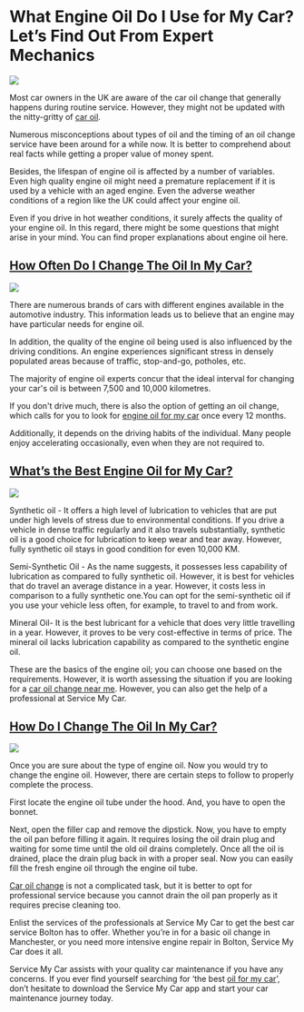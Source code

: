 # What Engine Oil Do I Use for My Car? Let’s Find Out From Expert Mechanics
![](https://s3-ap-northeast-1.amazonaws.com/g0v-hackmd-images/uploads/upload_e80e97e838f1acae0571f7885849cd50.jpg)


Most car owners in the UK are aware of the car oil change that generally happens during routine service. However, they might not be updated with the nitty-gritty of [car oil](https://servicemycar.com/uk/services/car-oil-change).

Numerous misconceptions about types of oil and the timing of an oil change service have been around for a while now. It is better to comprehend about real facts while getting a proper value of money spent. 

Besides, the lifespan of engine oil is affected by a number of variables. Even high quality engine oil might need a premature replacement if it is used by a vehicle with an aged engine. Even the adverse weather conditions of a region like the UK could affect your engine oil. 

Even if you drive in hot weather conditions, it surely affects the quality of your engine oil. In this regard, there might be some questions that might arise in your mind. You can find proper explanations about engine oil here.

## [How Often Do I Change The Oil In My Car?](https://servicemycar.com/uk/blog/what-engine-oil-do-i-use-for-my-car)
![](https://s3-ap-northeast-1.amazonaws.com/g0v-hackmd-images/uploads/upload_b060c9cb1502a230121c1a883dd41e61.jpg)


There are numerous brands of cars with different engines available in the automotive industry. This information leads us to believe that an engine may have particular needs for engine oil.

In addition, the quality of the engine oil being used is also influenced by the driving conditions. An engine experiences significant stress in densely populated areas because of traffic, stop-and-go, potholes, etc.

The majority of engine oil experts concur that the ideal interval for changing your car's oil is between 7,500 and 10,000 kilometres. 

If you don't drive much, there is also the option of getting an oil change, which calls for you to look for [engine oil for my car](https://servicemycar.com/uk/services/car-oil-change) once every 12 months. 

Additionally, it depends on the driving habits of the individual. Many people enjoy accelerating occasionally, even when they are not required to.

## [What’s the Best Engine Oil for My Car?](https://servicemycar.com/uk/blog/what-engine-oil-do-i-use-for-my-car)
![](https://s3-ap-northeast-1.amazonaws.com/g0v-hackmd-images/uploads/upload_9b558c6b0f4e3e463d6ba856f88512b3.jpg)


Synthetic oil - It offers a high level of lubrication to vehicles that are put under high levels of stress due to environmental conditions. If you drive a vehicle in dense traffic regularly and it also travels substantially, synthetic oil is a good choice for lubrication to keep wear and tear away. However, fully synthetic oil stays in good condition for even 10,000 KM.

Semi-Synthetic Oil - As the name suggests, it possesses less capability of lubrication as compared to fully synthetic oil. However, it is best for vehicles that do travel an average distance in a year. However, it costs less in comparison to a fully synthetic one.You can opt for the semi-synthetic oil if you use your vehicle less often, for example, to travel to and from work.

Mineral Oil- It is the best lubricant for a vehicle that does very little travelling in a year. However, it proves to be very cost-effective in terms of price. The mineral oil lacks lubrication capability as compared to the synthetic engine oil.

These are the basics of the engine oil; you can choose one based on the requirements. However, it is worth assessing the situation if you are looking for a [car oil change near me](https://servicemycar.com/uk/services/car-oil-change). However, you can also get the help of a professional at Service My Car.

## [How Do I Change The Oil In My Car?](https://servicemycar.com/uk/blog/what-engine-oil-do-i-use-for-my-car)
![](https://s3-ap-northeast-1.amazonaws.com/g0v-hackmd-images/uploads/upload_5a68754748535c76498192458bb0a403.jpg)


Once you are sure about the type of engine oil. Now you would try to change the engine oil. However, there are certain steps to follow to properly complete the process. 

First locate the engine oil tube under the hood. And, you have to open the bonnet.

 Next, open the filler cap and remove the dipstick. 
Now, you have to empty the oil pan before filling it again. 
It requires losing the oil drain plug and waiting for some time until the old oil drains completely. 
Once all the oil is drained, place the drain plug back in with a proper seal. 
Now you can easily fill the fresh engine oil through the engine oil tube.

[Car oil change](https://servicemycar.com/uk/services/car-oil-change) is not a complicated task, but it is better to opt for professional service because you cannot drain the oil pan properly as it requires precise cleaning too. 

Enlist the services of the professionals at Service My Car to get the best car service Bolton has to offer. Whether you’re in for a basic oil change in Manchester, or you need more intensive engine repair in Bolton, Service My Car does it all.

Service My Car assists with your quality car maintenance if you have any concerns. If you ever find yourself searching for ‘the best [oil for my car](https://servicemycar.com/uk/services/car-oil-change)’, don’t hesitate to download the Service My Car app and start your car maintenance journey today.